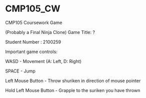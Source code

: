 # CMP105_CW
CMP105 Coursework Game

(Probably a Final Ninja Clone)
Game Title: ?

Student Number : 2100259

Important game controls:

WASD - Movement (A: Left, D: Right)

SPACE - Jump

Left Mouse Button - Throw shuriken in direction of mouse pointer

Hold Left Mouse Button - Grapple to the suriken you have thrown

